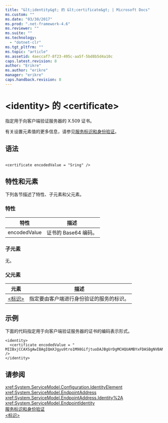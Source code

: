 ```yaml
---
title: "&lt;identity&gt; 的 &lt;certificate&gt; | Microsoft Docs"
ms.custom: ""
ms.date: "03/30/2017"
ms.prod: ".net-framework-4.6"
ms.reviewer: ""
ms.suite: ""
ms.technology: 
  - "dotnet-clr"
ms.tgt_pltfrm: ""
ms.topic: "article"
ms.assetid: 4aeccaf7-8f23-495c-aa5f-5bd8b5d4a10c
caps.latest.revision: 8
author: "Erikre"
ms.author: "erikre"
manager: "erikre"
caps.handback.revision: 8
---
```

# &lt;identity&gt; 的 &lt;certificate&gt;
指定用于向客户端验证服务器的 X.509 证书。  
  
 有关设置元素值的更多信息，请参见[服务标识和身份验证](../../../../../docs/framework/wcf/feature-details/service-identity-and-authentication.md)。  
  
## 语法  
  
```  
  
<certificate encodedValue = "Sring" />  
```  
  
## 特性和元素  
 下列各节描述了特性、子元素和父元素。  
  
### 特性  
  
|特性|描述|  
|--------|--------|  
|encodedValue|证书的 Base64 编码。|  
  
### 子元素  
 无。  
  
### 父元素  
  
|元素|描述|  
|--------|--------|  
|[\<标识\>](../../../../../docs/framework/configure-apps/file-schema/wcf/identity.md)|指定要由客户端进行身份验证的服务的标识。|  
  
## 示例  
 下面的代码指定用于向客户端验证服务器的证书的编码表示形式。  
  
```  
<identity>  
  <certificate encodedValue = " MIIBxjCCAXSgAwIBAgIQmXJgyu9tro1M98GifjtuoDAJBgUrDgMCHQUAMBYxFDASBgNVBAMTC1Jvb3QgQWdlbmN5MB4XDTA2MDUxNzIxNDQyNVoXDTM5MTIzMTIzNTk1OVowKTEQMA4GA1UEChMHQ29udG9zbzEVMBMGA1UEAxMMaWRlbnRpdHkuY29tMIGfMA0GCSqGSIb3DQEBAQUAA4GNADCBiQKBgQDBmivcb8hYbh11hqVoDuB7zmJ2y230f" />  
</identity>  
```  
  
## 请参阅  
 <xref:System.ServiceModel.Configuration.IdentityElement>   
 <xref:System.ServiceModel.EndpointAddress>   
 <xref:System.ServiceModel.EndpointAddress.Identity%2A>   
 <xref:System.ServiceModel.EndpointIdentity>   
 [服务标识和身份验证](../../../../../docs/framework/wcf/feature-details/service-identity-and-authentication.md)   
 [\<标识\>](../../../../../docs/framework/configure-apps/file-schema/wcf/identity.md)